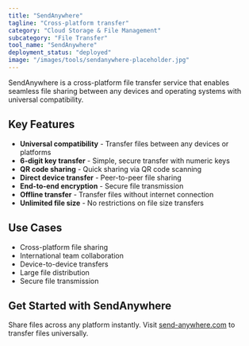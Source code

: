 ```yaml
---
title: "SendAnywhere"
tagline: "Cross-platform transfer"
category: "Cloud Storage & File Management"
subcategory: "File Transfer"
tool_name: "SendAnywhere"
deployment_status: "deployed"
image: "/images/tools/sendanywhere-placeholder.jpg"
---
```

SendAnywhere is a cross-platform file transfer service that enables seamless file sharing between any devices and operating systems with universal compatibility.

## Key Features

- **Universal compatibility** - Transfer files between any devices or platforms
- **6-digit key transfer** - Simple, secure transfer with numeric keys
- **QR code sharing** - Quick sharing via QR code scanning
- **Direct device transfer** - Peer-to-peer file sharing
- **End-to-end encryption** - Secure file transmission
- **Offline transfer** - Transfer files without internet connection
- **Unlimited file size** - No restrictions on file size transfers

## Use Cases

- Cross-platform file sharing
- International team collaboration
- Device-to-device transfers
- Large file distribution
- Secure file transmission

## Get Started with SendAnywhere

Share files across any platform instantly. Visit [send-anywhere.com](https://send-anywhere.com) to transfer files universally.